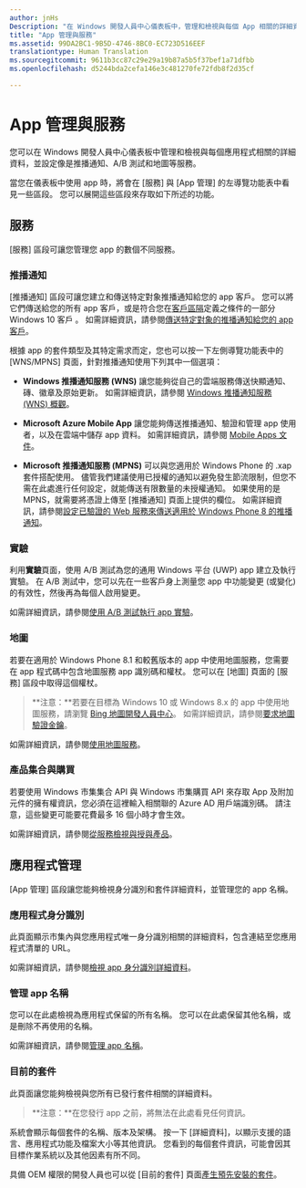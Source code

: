 ```yaml
---
author: jnHs
Description: "在 Windows 開發人員中心儀表板中，管理和檢視與每個 App 相關的詳細資料，並設定像是推播通知、A/B 測試和地圖等服務。"
title: "App 管理與服務"
ms.assetid: 99DA2BC1-9B5D-4746-8BC0-EC723D516EEF
translationtype: Human Translation
ms.sourcegitcommit: 9611b3cc87c29e29a19b87a5b5f37bef1a71dfbb
ms.openlocfilehash: d5244bda2cefa146e3c481270fe72fdb8f2d35cf

---
```


# App 管理與服務

您可以在 Windows 開發人員中心儀表板中管理和檢視與每個應用程式相關的詳細資料，並設定像是推播通知、A/B 測試和地圖等服務。

當您在儀表板中使用 app 時，將會在 \[服務\] 與 \[App 管理\] 的左導覽功能表中看見一些區段。 您可以展開這些區段來存取如下所述的功能。

## 服務

\[服務\] 區段可讓您管理您 app 的數個不同服務。

### 推播通知

\[推播通知\] 區段可讓您建立和傳送特定對象推播通知給您的 app 客戶。 您可以將它們傳送給您的所有 app 客戶，或是符合您在[客戶區隔](create-customer-segments.md)定義之條件的一部分 Windows 10 客戶 。 如需詳細資訊，請參閱[傳送特定對象的推播通知給您的 app 客戶](send-push-notifications-to-your-apps-customers.md)。

根據 app 的套件類型及其特定需求而定，您也可以按一下左側導覽功能表中的 \[WNS/MPNS\] 頁面，針對推播通知使用下列其中一個選項： 

-   **Windows 推播通知服務 (WNS)** 讓您能夠從自己的雲端服務傳送快顯通知、磚、徽章及原始更新。 如需詳細資訊，請參閱 [Windows 推播通知服務 (WNS) 概觀](https://msdn.microsoft.com/library/windows/apps/mt187203)。

-   **Microsoft Azure Mobile App** 讓您能夠傳送推播通知、驗證和管理 app 使用者，以及在雲端中儲存 app 資料。 如需詳細資訊，請參閱 [Mobile Apps 文件](http://go.microsoft.com/fwlink/p/?LinkId=221116)。

-   **Microsoft 推播通知服務 (MPNS)** 可以與您適用於 Windows Phone 的 .xap 套件搭配使用。 儘管我們建議使用已授權的通知以避免發生節流限制，但您不需在此處進行任何設定，就能傳送有限數量的未授權通知。 如果使用的是 MPNS，就需要將憑證上傳至 \[推播通知\] 頁面上提供的欄位。 如需詳細資訊，請參閱[設定已驗證的 Web 服務來傳送適用於 Windows Phone 8 的推播通知](http://go.microsoft.com/fwlink/p/?LinkId=528736)。

### 實驗

利用**實驗**頁面，使用 A/B 測試為您的通用 Windows 平台 (UWP) app 建立及執行實驗。 在 A/B 測試中，您可以先在一些客戶身上測量您 app 中功能變更 (或變化) 的有效性，然後再為每個人啟用變更。

如需詳細資訊，請參閱[使用 A/B 測試執行 app 實驗](../monetize/run-app-experiments-with-a-b-testing.md)。

### 地圖

若要在適用於 Windows Phone 8.1 和較舊版本的 app 中使用地圖服務，您需要在 app 程式碼中包含地圖服務 app 識別碼和權杖。 您可以在 \[地圖\] 頁面的 \[服務\] 區段中取得這個權杖。

> **注意：**若要在目標為 Windows 10 或 Windows 8.x 的 app 中使用地圖服務，請瀏覽 [Bing 地圖開發人員中心](http://go.microsoft.com/fwlink/p/?LinkId=614880)。 如需詳細資訊，請參閱[要求地圖驗證金鑰](https://msdn.microsoft.com/library/windows/apps/mt219694)。

如需詳細資訊，請參閱[使用地圖服務](use-map-services.md)。

### 產品集合與購買

若要使用 Windows 市集集合 API 與 Windows 市集購買 API 來存取 App 及附加元件的擁有權資訊，您必須在這裡輸入相關聯的 Azure AD 用戶端識別碼。 請注意，這些變更可能要花費最多 16 個小時才會生效。

如需詳細資訊，請參閱[從服務檢視與授與產品](https://msdn.microsoft.com/library/windows/apps/mt609002)。

## 應用程式管理

\[App 管理\] 區段讓您能夠檢視身分識別和套件詳細資料，並管理您的 app 名稱。

### 應用程式身分識別

此頁面顯示市集內與您應用程式唯一身分識別相關的詳細資料，包含連結至您應用程式清單的 URL。

如需詳細資訊，請參閱[檢視 app 身分識別詳細資料](view-app-identity-details.md)。

### 管理 app 名稱

您可以在此處檢視為應用程式保留的所有名稱。 您可以在此處保留其他名稱，或是刪除不再使用的名稱。

如需詳細資訊，請參閱[管理 app 名稱](manage-app-names.md)。

### 目前的套件

此頁面讓您能夠檢視與您所有已發行套件相關的詳細資料。

> **注意：**在您發行 app 之前，將無法在此處看見任何資訊。

系統會顯示每個套件的名稱、版本及架構。 按一下 \[詳細資料\]，以顯示支援的語言、應用程式功能及檔案大小等其他資訊。 您看到的每個套件資訊，可能會因其目標作業系統以及其他因素有所不同。 

具備 OEM 權限的開發人員也可以從 \[目前的套件\] 頁面[產生預先安裝的套件](generate-preinstall-packages-for-oems.md)。

 

 



<!--HONumber=Nov16_HO1-->


